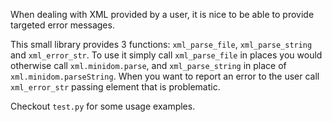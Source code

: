 When dealing with XML provided by a user, it is nice to be able to provide targeted error messages.

This small library provides 3 functions: `xml_parse_file`, `xml_parse_string` and `xml_error_str`.
To use it simply call `xml_parse_file` in places you would otherwise call `xml.minidom.parse`, and `xml_parse_string` in place of `xml.minidom.parseString`.
When you want to report an error to the user call `xml_error_str` passing element that is problematic.

Checkout `test.py` for some usage examples.

